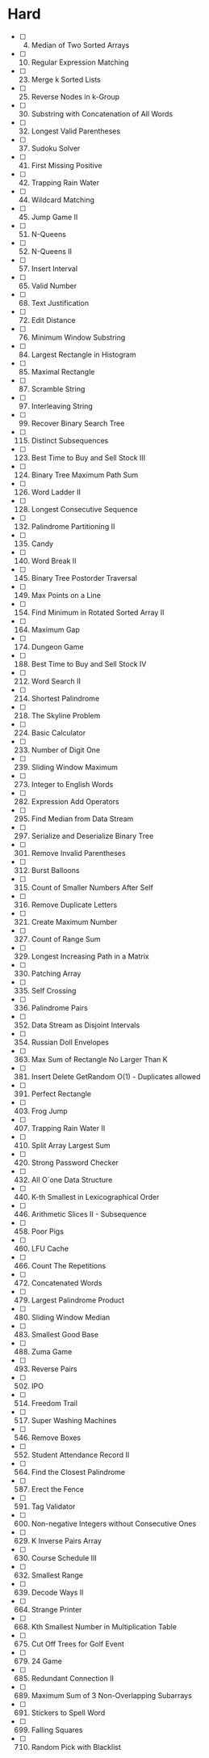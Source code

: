 # Hard

* [ ] 4. Median of Two Sorted Arrays
* [ ] 10. Regular Expression Matching
* [ ] 23. Merge k Sorted Lists
* [ ] 25. Reverse Nodes in k-Group
* [ ] 30. Substring with Concatenation of All Words
* [ ] 32. Longest Valid Parentheses
* [ ] 37. Sudoku Solver
* [ ] 41. First Missing Positive
* [ ] 42. Trapping Rain Water
* [ ] 44. Wildcard Matching
* [ ] 45. Jump Game II
* [ ] 51. N-Queens
* [ ] 52. N-Queens II
* [ ] 57. Insert Interval
* [ ] 65. Valid Number
* [ ] 68. Text Justification
* [ ] 72. Edit Distance
* [ ] 76. Minimum Window Substring
* [ ] 84. Largest Rectangle in Histogram
* [ ] 85. Maximal Rectangle
* [ ] 87. Scramble String
* [ ] 97. Interleaving String
* [ ] 99. Recover Binary Search Tree
* [ ] 115. Distinct Subsequences
* [ ] 123. Best Time to Buy and Sell Stock III
* [ ] 124. Binary Tree Maximum Path Sum
* [ ] 126. Word Ladder II
* [ ] 128. Longest Consecutive Sequence
* [ ] 132. Palindrome Partitioning II
* [ ] 135. Candy
* [ ] 140. Word Break II
* [ ] 145. Binary Tree Postorder Traversal
* [ ] 149. Max Points on a Line
* [ ] 154. Find Minimum in Rotated Sorted Array II
* [ ] 164. Maximum Gap
* [ ] 174. Dungeon Game
* [ ] 188. Best Time to Buy and Sell Stock IV
* [ ] 212. Word Search II
* [ ] 214. Shortest Palindrome
* [ ] 218. The Skyline Problem
* [ ] 224. Basic Calculator
* [ ] 233. Number of Digit One
* [ ] 239. Sliding Window Maximum
* [ ] 273. Integer to English Words
* [ ] 282. Expression Add Operators
* [ ] 295. Find Median from Data Stream
* [ ] 297. Serialize and Deserialize Binary Tree
* [ ] 301. Remove Invalid Parentheses
* [ ] 312. Burst Balloons
* [ ] 315. Count of Smaller Numbers After Self
* [ ] 316. Remove Duplicate Letters
* [ ] 321. Create Maximum Number
* [ ] 327. Count of Range Sum
* [ ] 329. Longest Increasing Path in a Matrix
* [ ] 330. Patching Array
* [ ] 335. Self Crossing
* [ ] 336. Palindrome Pairs
* [ ] 352. Data Stream as Disjoint Intervals
* [ ] 354. Russian Doll Envelopes
* [ ] 363. Max Sum of Rectangle No Larger Than K
* [ ] 381. Insert Delete GetRandom O(1) - Duplicates allowed
* [ ] 391. Perfect Rectangle
* [ ] 403. Frog Jump
* [ ] 407. Trapping Rain Water II
* [ ] 410. Split Array Largest Sum
* [ ] 420. Strong Password Checker
* [ ] 432. All O`one Data Structure
* [ ] 440. K-th Smallest in Lexicographical Order
* [ ] 446. Arithmetic Slices II - Subsequence
* [ ] 458. Poor Pigs
* [ ] 460. LFU Cache
* [ ] 466. Count The Repetitions
* [ ] 472. Concatenated Words
* [ ] 479. Largest Palindrome Product
* [ ] 480. Sliding Window Median
* [ ] 483. Smallest Good Base
* [ ] 488. Zuma Game
* [ ] 493. Reverse Pairs
* [ ] 502. IPO
* [ ] 514. Freedom Trail
* [ ] 517. Super Washing Machines
* [ ] 546. Remove Boxes
* [ ] 552. Student Attendance Record II
* [ ] 564. Find the Closest Palindrome
* [ ] 587. Erect the Fence
* [ ] 591. Tag Validator
* [ ] 600. Non-negative Integers without Consecutive Ones
* [ ] 629. K Inverse Pairs Array
* [ ] 630. Course Schedule III
* [ ] 632. Smallest Range
* [ ] 639. Decode Ways II
* [ ] 664. Strange Printer
* [ ] 668. Kth Smallest Number in Multiplication Table
* [ ] 675. Cut Off Trees for Golf Event
* [ ] 679. 24 Game
* [ ] 685. Redundant Connection II
* [ ] 689. Maximum Sum of 3 Non-Overlapping Subarrays
* [ ] 691. Stickers to Spell Word
* [ ] 699. Falling Squares
* [ ] 710. Random Pick with Blacklist
